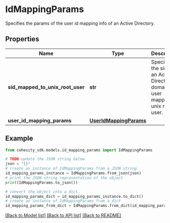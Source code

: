 # IdMappingParams

Specifies the params of the user id mapping info of an Active Directory.

## Properties

Name | Type | Description | Notes
------------ | ------------- | ------------- | -------------
**sid_mapped_to_unix_root_user** | **str** | Specifies the sid of an Active Directory domain user mapping to unix root user. | 
**user_id_mapping_params** | [**UserIdMappingParams**](UserIdMappingParams.md) |  | 

## Example

```python
from cohesity_sdk.models.id_mapping_params import IdMappingParams

# TODO update the JSON string below
json = "{}"
# create an instance of IdMappingParams from a JSON string
id_mapping_params_instance = IdMappingParams.from_json(json)
# print the JSON string representation of the object
print(IdMappingParams.to_json())

# convert the object into a dict
id_mapping_params_dict = id_mapping_params_instance.to_dict()
# create an instance of IdMappingParams from a dict
id_mapping_params_from_dict = IdMappingParams.from_dict(id_mapping_params_dict)
```
[[Back to Model list]](../README.md#documentation-for-models) [[Back to API list]](../README.md#documentation-for-api-endpoints) [[Back to README]](../README.md)


